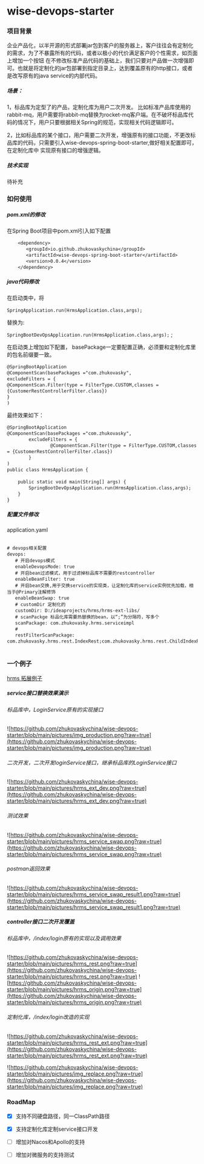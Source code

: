 # wise-devops-starter
### 项目背景
   企业产品化，以半开源的形式部署jar包到客户的服务器上，客户往往会有定制化的需求，为了不暴露所有的代码，或者以极小的代价满足客户的个性需求，如页面上增加一个按钮
在不修改标准产品代码的基础上，我们只要对产品做一次增强即可。也就是将定制化的jar包部署到指定目录上，达到覆盖原有的http接口，或者是改写原有的java service的内部代码。



##### 场景：
1，标品库为定型了的产品，定制化库为用户二次开发。
比如标准产品库使用的rabbit-mq，用户需要将rabbit-mq替换为rocket-mq客户端。在不破坏标品库代码的情况下，用户只要根据相关Spring的规范，实现相关代码逻辑即可。

2，比如标品库的某个接口，用户需要二次开发，增强原有的接口功能，不更改标品库的代码，只需要引入wise-devops-spring-boot-starter,做好相关配置即可，在定制化库中
实现原有接口的增强逻辑。


##### 技术实现
待补充

### 如何使用
##### pom.xml的修改
在Spring Boot项目中pom.xml引入如下配置
```
    <dependency>
       <groupId>io.github.zhukovaskychina</groupId>
       <artifactId>wise-devops-spring-boot-starter</artifactId>
       <version>0.0.4</version>
    </dependency>
```

##### java代码修改
在启动类中，将

`
SpringApplication.run(HrmsApplication.class,args);
`

替换为:

`
SpringBootDevOpsApplication.run(HrmsApplication.class,args);
`
;

在启动类上增加如下配置，
basePackage一定要配置正确，必须要和定制化库里的包名前缀要一致。

```
@SpringBootApplication
@ComponentScan(basePackages ="com.zhukovasky",
excludeFilters = {
@ComponentScan.Filter(type = FilterType.CUSTOM,classes = {CustomerRestControllerFilter.class})
}
)
```
最终效果如下：

```
@SpringBootApplication
@ComponentScan(basePackages ="com.zhukovasky",
        excludeFilters = {
                @ComponentScan.Filter(type = FilterType.CUSTOM,classes = {CustomerRestControllerFilter.class})
        }
)
public class HrmsApplication {

    public static void main(String[] args) {
        SpringBootDevOpsApplication.run(HrmsApplication.class,args);
    }
}
```

##### 配置文件修改

application.yaml
```

# devops相关配置
devops:
   # 开启devops模式
   enableDevopsMode: true 
   # 开启bean过滤模式，用于过滤掉标品库不需要的restcontroller
   enableBeanFilter: true
   # 开启bean交换,用于交换service的实现类，让定制化库的service实例优先加载，相当于@Primary注解修饰
   enableBeanSwap: true
   # customDir 定制化的 
   customDir: D:/ideaprojects/hrms/hrms-ext-libs/
   # scanPackge 标品化库需要热替换的bean，以“;”为分隔符，写多个
   scanPackage: com.zhukovasky.hrms.serviceimpl
   # 
   restFilterScanPackage: com.zhukovasky.hrms.rest.IndexRest;com.zhukovasky.hrms.rest.ChildIndexRest


```

### 一个例子
   [hrms 拓展例子](https://github.com/zhukovaskychina/hrms-demo.git)

##### service接口替换效果演示
###### 标品库中，LoginService原有的实现接口
  ![https://github.com/zhukovaskychina/wise-devops-starter/blob/main/pictures/img_production.png?raw=true](https://github.com/zhukovaskychina/wise-devops-starter/blob/main/pictures/img_production.png?raw=true)

###### 二次开发，二次开发loginService接口，继承标品库的LoginService接口
  ![https://github.com/zhukovaskychina/wise-devops-starter/blob/main/pictures/hrms_ext_dev.png?raw=true](https://github.com/zhukovaskychina/wise-devops-starter/blob/main/pictures/hrms_ext_dev.png?raw=true)

###### 测试效果
![https://github.com/zhukovaskychina/wise-devops-starter/blob/main/pictures/hrms_service_swap.png?raw=true](https://github.com/zhukovaskychina/wise-devops-starter/blob/main/pictures/hrms_service_swap.png?raw=true)

###### postman返回效果
![https://github.com/zhukovaskychina/wise-devops-starter/blob/main/pictures/hrms_service_swap_result1.png?raw=true](https://github.com/zhukovaskychina/wise-devops-starter/blob/main/pictures/hrms_service_swap_result1.png?raw=true)

##### controller接口二次开发覆盖
###### 标品库中，/index/login原有的实现以及调用效果
![https://github.com/zhukovaskychina/wise-devops-starter/blob/main/pictures/hrms_rest.png?raw=true](https://github.com/zhukovaskychina/wise-devops-starter/blob/main/pictures/hrms_rest.png?raw=true)
![https://github.com/zhukovaskychina/wise-devops-starter/blob/main/pictures/hrms_origin.png?raw=true](https://github.com/zhukovaskychina/wise-devops-starter/blob/main/pictures/hrms_origin.png?raw=true)
###### 定制化库，/index/login改造的实现
![https://github.com/zhukovaskychina/wise-devops-starter/blob/main/pictures/hrms_rest_ext.png?raw=true](https://github.com/zhukovaskychina/wise-devops-starter/blob/main/pictures/hrms_rest_ext.png?raw=true)

![https://github.com/zhukovaskychina/wise-devops-starter/blob/main/pictures/img_replace.png?raw=true](https://github.com/zhukovaskychina/wise-devops-starter/blob/main/pictures/img_replace.png?raw=true)

### RoadMap
- [X] 支持不同硬盘路径，同一ClassPath路径
- [X] 支持定制化库定制service接口开发
- [ ] 增加对Nacos和Apollo的支持
- [ ] 增加对微服务的支持测试

